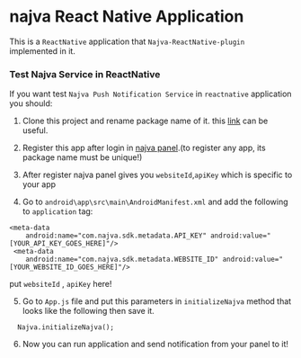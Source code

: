 # najva React Native Application

This is a `ReactNative` application that `Najva-ReactNative-plugin` implemented in it.


### Test Najva Service in ReactNative
If you want test `Najva Push Notification Service` in `reactnative` application you should:
1.  Clone this project and rename package name of it.
this [link](https://stackoverflow.com/questions/37389905/change-package-name-for-android-in-react-native) can be useful.

2.  Register this app after login in [najva panel](https://app.najva.com/accounts/login/?next=/).(to register any app, its package name must be unique!)

3.  After register najva panel gives you `websiteId`,`apiKey` which is specific to your app

4. Go to `android\app\src\main\AndroidManifest.xml` and add the following to `application` tag:
```
<meta-data
    android:name="com.najva.sdk.metadata.API_KEY" android:value="[YOUR_API_KEY_GOES_HERE]"/>
 <meta-data 
    android:name="com.najva.sdk.metadata.WEBSITE_ID" android:value="[YOUR_WEBSITE_ID_GOES_HERE]"/>
```
put `websiteId` , `apiKey` here!

5. Go to `App.js` file and put this parameters in `initializeNajva` method that looks like the following then save it.
```
  Najva.initializeNajva();     
```
6.  Now you can run application and send notification from your panel to it!

